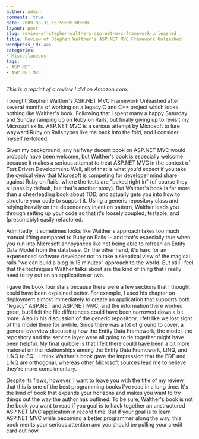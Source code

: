 ```yaml
---
author: admin
comments: true
date: 2009-08-31 15:59:00+00:00
layout: post
slug: review-of-stephen-walthers-asp-net-mvc-framework-unleashed
title: Review of Stephen Walther’s ASP.NET MVC Framework Unleashed
wordpress_id: 445
categories:
- Miscellaneous
tags:
- ASP.NET
- ASP.NET MVC
---
```


 

_This is a reprint of a review I did on Amazon.com._

 

I bought Stephen Walther's ASP.NET MVC Framework Unleashed after several months of working on a legacy C and C++ project which looks nothing like Walther's book. Following that I spent many a happy Saturday and Sunday ramping up on Ruby on Rails, but finally giving up to revisit my Microsoft skills. ASP.NET MVC is a serious attempt by Microsoft to lure wayward Ruby on Rails types like me back into the fold, and I consider myself re-folded. 

 

Given my background, any halfway decent book on ASP.NET MVC would probably have been welcome, but Walther's book is especially welcome because it makes a serious attempt to treat ASP.NET MVC in the context of Test Driven Development. Well, all of that is what you'd expect if you take the cynical view that Microsoft is competing for developer mind share against Ruby on Rails, where the tests are "baked right in" (of course they all pass by default, but that's another story). But Walther's book is far more than a cheerleading book about TDD, and actually gets you into how to structure your code to support it. Using a generic repository class and relying heavily on the dependency injection pattern, Walther leads you through setting up your code so that it's loosely coupled, testable, and (presumably) easily refactored. 

 

Admittedly, it sometimes looks like Walther's approach takes too much manual lifting compared to Ruby on Rails -- and that's especially true when you run into Microsoft annoyances like not being able to refresh an Entity Data Model from the database. On the other hand, it's hard for an experienced software developer not to take a skeptical view of the magical rails "we can build a blog in 15 minutes" approach to the world. But still I feel that the techniques Walther talks about are the kind of thing that I really need to try out on an application or two. 

 

I gave the book four stars because there were a few sections that I thought could have been explained better. For example, I used his chapter on deployment almost immediately to create an application that supports both "legacy" ASP.NET and ASP.NET MVC, and the information there worked great, but I felt the file differences could have been narrowed down a bit more. Also in his discussion of the generic repository, I felt like we lost sight of the model there for awhile. Since there was a lot of ground to cover, a general overview discussing how the Entity Data Framework, the model, the repository and the service layer were all going to tie together might have been helpful. My final quibble is that I felt there could have been a bit more material on the relationships among the Entity Data Framework, LINQ, and LINQ to SQL. I think Walther's book gave the impression that the EDF and LINQ are orthogonal, whereas other Microsoft sources lead me to believe they're more complimentary. 

 

Despite its flaws, however, I want to leave you with the title of my review, that this is one of the best programming books I've read in a long time. It's the kind of book that expands your horizons and makes you want to try things out the way the author has outlined. To be sure, Walther's book is not the book you want to read if you goal is to hack together an unstructured ASP.NET MVC application in record time. But if your goal is to learn ASP.NET MVC while becoming a better programmer along the way, this book merits your serious attention and you should be pulling your credit card out now.
